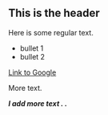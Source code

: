 ## This is the header

Here is some regular text.

* bullet 1
* bullet 2

[Link to Google](http://www.google.com)

More text.


***I add more text . .***
